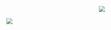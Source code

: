 
<div align="center">
  <img src="https://user-images.githubusercontent.com/61476935/118505813-25174900-b703-11eb-85e1-5c9e7aff8206.png">
</div>

<br>
<img src="https://img.shields.io/static/v1?label=SQL&message=Language&color=orange&style=for-the-badge&logo=SQL"/>